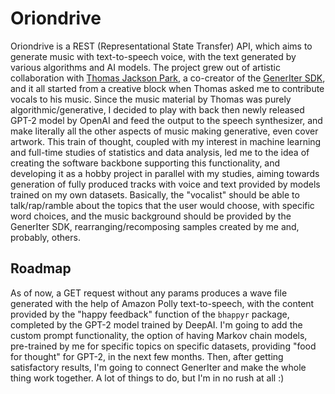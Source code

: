 # Oriondrive

Oriondrive is a REST (Representational State Transfer) API, which aims to generate music with text-to-speech voice, with the text generated by various algorithms and AI models. The project grew out of artistic collaboration with [Thomas Jackson Park](https://github.com/Mystified131), a co-creator of the [GenerIter SDK](https://github.com/GridPresence/GenerIter), and it all started from a creative block when Thomas asked me to contribute vocals to his music. Since the music material by Thomas was purely algorithmic/generative, I decided to play with back then newly released GPT-2 model by OpenAI and feed the output to the speech synthesizer, and make literally all the other aspects of music making generative, even cover artwork. This train of thought, coupled with my interest in machine learning and full-time studies of statistics and data analysis, led me to the idea of creating the software backbone supporting this functionality, and developing it as a hobby project in parallel with my studies, aiming towards generation of fully produced tracks with voice and text provided by models trained on my own datasets. Basically, the "vocalist" should be able to talk/rap/ramble about the topics that the user would choose, with specific word choices, and the music background should be provided by the GenerIter SDK, rearranging/recomposing samples created by me and, probably, others. 

## Roadmap

As of now, a GET request without any params produces a wave file generated with the help of Amazon Polly text-to-speech, with the content provided by the "happy feedback" function of the `bhappyr` package, completed by the GPT-2 model trained by DeepAI. I'm going to add the custom prompt functionality, the option of having Markov chain models, pre-trained by me for specific topics on specific datasets, providing "food for thought" for GPT-2, in the next few months. Then, after getting satisfactory results, I'm going to connect GenerIter and make the whole thing work together. A lot of things to do, but I'm in no rush at all :)
